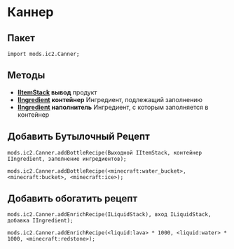# Каннер

## Пакет

`import mods.ic2.Canner;`

## Методы

- **[IItemStack](/Vanilla/Items/IItemStack/) вывод** продукт
- **[IIngredient](/Vanilla/Variable_Types/IIngredient/) контейнер** Ингредиент, подлежащий заполнению
- **[IIngredient](/Vanilla/Variable_Types/IIngredient/) наполнитель** Ингредиент, с которым заполняется в контейнер

## Добавить Бутылочный Рецепт

```zenscript
mods.ic2.Canner.addBottleRecipe(Выходной IItemStack, контейнер IIngredient, заполнение ингредиентов);

mods.ic2.Canner.addBottleRecipe(<minecraft:water_bucket>, <minecraft:bucket>, <minecraft:ice>);
```

## Добавить обогатить рецепт

```zenscript
mods.ic2.Canner.addEnrichRecipe(ILiquidStack), вход ILiquidStack, добавка IIngredient);

mods.ic2.Canner.addEnrichRecipe(<liquid:lava> * 1000, <liquid:water> * 1000, <minecraft:redstone>);
```